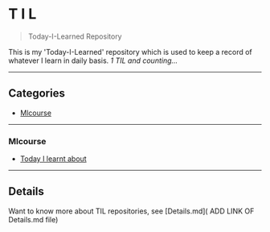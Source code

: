 # T I L
> Today-I-Learned Repository

This is my 'Today-I-Learned' repository which is used to keep a record of whatever I learn in daily basis. 
_1 TIL and counting..._
    
---
## Categories

* [Mlcourse](#MLCourse)

      
---

### Mlcourse

- [Today I learnt about](MLCourse/Day1.md)


      
---

## Details
Want to know more about TIL repositories, see [Details.md]( ADD LINK OF Details.md file) 
